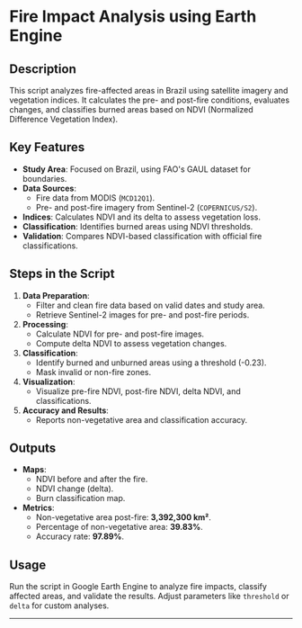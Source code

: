 # Fire Impact Analysis using Earth Engine

## Description
This script analyzes fire-affected areas in Brazil using satellite imagery and vegetation indices. It calculates the pre- and post-fire conditions, evaluates changes, and classifies burned areas based on NDVI (Normalized Difference Vegetation Index).

## Key Features
- **Study Area**: Focused on Brazil, using FAO's GAUL dataset for boundaries.
- **Data Sources**: 
  - Fire data from MODIS (`MCD12Q1`).
  - Pre- and post-fire imagery from Sentinel-2 (`COPERNICUS/S2`).
- **Indices**: Calculates NDVI and its delta to assess vegetation loss.
- **Classification**: Identifies burned areas using NDVI thresholds.
- **Validation**: Compares NDVI-based classification with official fire classifications.

## Steps in the Script
1. **Data Preparation**:
   - Filter and clean fire data based on valid dates and study area.
   - Retrieve Sentinel-2 images for pre- and post-fire periods.
2. **Processing**:
   - Calculate NDVI for pre- and post-fire images.
   - Compute delta NDVI to assess vegetation changes.
3. **Classification**:
   - Identify burned and unburned areas using a threshold (-0.23).
   - Mask invalid or non-fire zones.
4. **Visualization**:
   - Visualize pre-fire NDVI, post-fire NDVI, delta NDVI, and classifications.
5. **Accuracy and Results**:
   - Reports non-vegetative area and classification accuracy.

## Outputs
- **Maps**:
  - NDVI before and after the fire.
  - NDVI change (delta).
  - Burn classification map.
- **Metrics**:
  - Non-vegetative area post-fire: **3,392,300 km²**.
  - Percentage of non-vegetative area: **39.83%**.
  - Accuracy rate: **97.89%**.

## Usage
Run the script in Google Earth Engine to analyze fire impacts, classify affected areas, and validate the results. Adjust parameters like `threshold` or `delta` for custom analyses.

---
